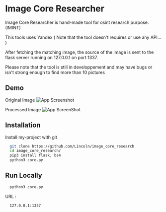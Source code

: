 
# Image Core Researcher

Image Core Researcher is hand-made tool for osint research purpose. (IMINT)

This tools uses Yandex ( Note that the tool doesn't requires or use any API... )

After fetching the matching image, the source of the image is sent to the flask server running on 127.0.0.1 on port 1337.

Please note that the tool is still in developpement and may have bugs or isn't strong enough to find more than 10 pictures




## Demo


Original Image
![App Screenshot](https://images.rtl.fr/~c/770v513/rtl/www/1662832-emmanuel-macron-le-12-mars-2024.jpg)

Processed Image
![App ScreenShot](https://img001.prntscr.com/file/img001/26ydQ6xLQ-mTwGbOmOdbGQ.png)

## Installation

Install my-project with git

```bash
  git clone https://github.com/Lincoln/image_core_research
  cd image_core_research/
  pip3 install flask, bs4
  python3 core.py
```
    
## Run Locally



```bash
  python3 core.py
```


URL :

```bash
  127.0.0.1:1337
```

